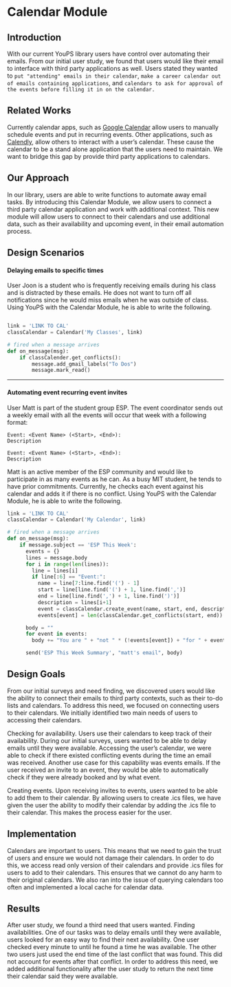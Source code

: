 # Calendar Module

## Introduction
With our current YouPS library users have control over automating their emails. From our initial user study, we found that users would like their email to interface with third party applications as well. Users stated they wanted to `put "attending" emails in their calendar`, `make a career calendar out of emails containing applications`, and `calendars to ask for approval of the events before filling it in on the calendar.`

## Related Works
Currently calendar apps, such as [Google Calendar](https://www.google.com/calendar) allow users to manually schedule events and put in recurring events. Other applications, such as [Calendly](https://calendly.com/), allow others to interact with a user’s calendar. These cause the calendar to be a stand alone application that the users need to maintain. We want to bridge this gap by provide third party applications to calendars.

## Our Approach
In our library, users are able to write functions to automate away email tasks. By introducing this Calendar Module, we allow users to connect a third party calendar application and work with additional context. This new module will allow users to connect to their calendars and use additional data, such as their availability and upcoming event, in their email automation process.

## Design Scenarios

#### Delaying emails to specific times

User Joon is a student who is frequently receiving emails during his class and is distracted by these emails. He does not want to turn off all notifications since he would miss emails when he was outside of class. Using YouPS with the Calendar Module, he is able to write the following.

```python

link = 'LINK TO CAL'
classCalendar = Calendar('My Classes', link)

# fired when a message arrives
def on_message(msg):
    if classCalender.get_conflicts():
        message.add_gmail_labels("To Dos")
        message.mark_read()  
```

----------

#### Automating event recurring event invites

User Matt is part of the student group ESP. The event coordinator sends out a weekly email with all the events will occur that week with a following format:

```
Event: <Event Name> (<Start>, <End>):
Description

Event: <Event Name> (<Start>, <End>):
Description
```

Matt is an active member of the ESP community and would like to participate in as many events as he can. As a busy MIT student, he tends to have prior commitments. Currently, he checks each event against his calendar and adds it if there is no conflict. Using YouPS with the Calendar Module, he is able to write the following.

```python
link = 'LINK TO CAL'
classCalendar = Calendar('My Calendar', link)

# fired when a message arrives
def on_message(msg):
    if message.subject == 'ESP This Week':
      events = {}
      lines = message.body
      for i in range(len(lines)):
        line = lines[i]
        if line[:6] == "Event:":
          name = line[7:line.find('(') - 1]
          start = line[line.find('(') + 1, line.find(',')]
          end = line[line.find(',') + 1, line.find(')')]
          description = lines[i+1]
          event = classCalendar.create_event(name, start, end, description)
          events[event] = len(classCalendar.get_conflicts(start, end)) == 0

      body = ""
      for event in events:
        body += "You are " + "not " * (!events[event]) + "for " + event.name + "\n"

      send('ESP This Week Summary', "matt's email", body)
```

## Design Goals
From our initial surveys and need finding, we discovered users would like the ability to connect their emails to third party contexts, such as their to-do lists and calendars. To address this need, we focused on connecting users to their calendars. We initially identified two main needs of users to accessing their calendars.

Checking for availability. Users use their calendars to keep track of their availability. During our initial surveys, users wanted to be able to delay emails until they were available. Accessing the user’s calendar, we were able to check if there existed conflicting events during the time an email was received. Another use case for this capability was events emails. If the user received an invite to an event, they would be able to automatically check if they were already booked and by what event.

Creating events. Upon receiving invites to events, users wanted to be able to add them to their calendar. By allowing users to create .ics files, we have given the user the ability to modify their calendar by adding the .ics file to their calendar. This makes the process easier for the user.

## Implementation
Calendars are important to users. This means that we need to gain the trust of users and ensure we would not damage their calendars. In order to do this, we access read only version of their calendars and provide .ics files for users to add to their calendars. This ensures that we cannot do any harm to their original calendars. We also ran into the issue of querying calendars too often and implemented a local cache for calendar data.

## Results
After user study, we found a third need that users wanted. Finding availabilities. One of our tasks was to delay emails until they were available, users looked for an easy way to find their next availability. One user checked every minute to until he found a time he was available. The other two users just used the end time of the last conflict that was found. This did not account for events after that conflict. In order to address this need, we added additional functionality after the user study to return the next time their calendar said they were available.
